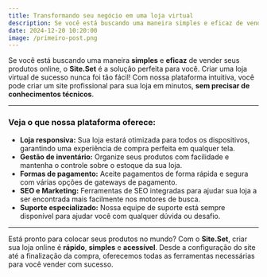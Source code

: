 ```yaml
---
title: Transformando seu negócio em uma loja virtual
description: Se você está buscando uma maneira simples e eficaz de vender seus produtos online, o Site.Set é a solução perfeita para você.
date: 2024-12-20 10:20:00
image: /primeiro-post.png
---
```


Se você está buscando uma maneira **simples** e **eficaz** de vender seus produtos online, o **Site.Set** é a solução perfeita para você. Criar uma loja virtual de sucesso nunca foi tão fácil! Com nossa plataforma intuitiva, você pode criar um site profissional para sua loja em minutos, **sem precisar de conhecimentos técnicos**.

---

### Veja o que nossa plataforma oferece:

- **Loja responsiva:** Sua loja estará otimizada para todos os dispositivos, garantindo uma experiência de compra perfeita em qualquer tela.
- **Gestão de inventário:** Organize seus produtos com facilidade e mantenha o controle sobre o estoque da sua loja.
- **Formas de pagamento:** Aceite pagamentos de forma rápida e segura com várias opções de gateways de pagamento.
- **SEO e Marketing:** Ferramentas de SEO integradas para ajudar sua loja a ser encontrada mais facilmente nos motores de busca.
- **Suporte especializado:** Nossa equipe de suporte está sempre disponível para ajudar você com qualquer dúvida ou desafio.

---

Está pronto para colocar seus produtos no mundo? Com o **Site.Set**, criar sua loja online é **rápido**, **simples** e **acessível**. Desde a configuração do site até a finalização da compra, oferecemos todas as ferramentas necessárias para você vender com sucesso.